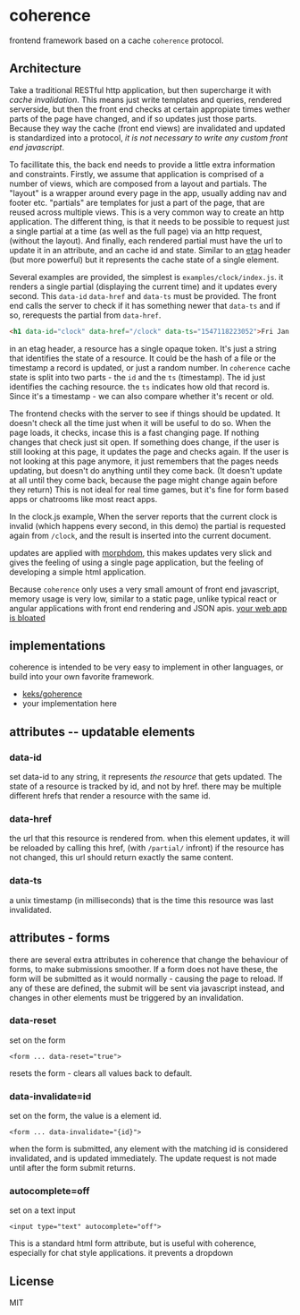 # coherence

frontend framework based on a cache `coherence`
protocol.

## Architecture

Take a traditional RESTful http application, but then supercharge it with
_cache invalidation_. This means just write templates and queries, rendered
serverside, but then the front end checks at certain appropiate times wether
parts of the page have changed, and if so updates just those parts.
Because they way the cache (front end views) are invalidated and updated is
standardized into a protocol, _it is not necessary to write any custom front end javascript_.

To facillitate this, the back end needs to provide a little extra information
and constraints. Firstly, we assume that application is comprised of a number of views,
which are composed from a layout and partials. The "layout" is a wrapper around every
page in the app, usually adding nav and footer etc. "partials" are templates for just
a part of the page, that are reused across multiple views. This is a very common way
to create an http application. The different thing, is that it needs to be possible
to request just a single partial at a time (as well as the full page) via an http request,
(without the layout). And finally, each rendered partial must have the url to update it
in an attribute, and an cache id and state. Similar to an [etag](https://en.wikipedia.org/wiki/HTTP_ETag)
header (but more powerful) but it represents the cache state of a single element.

Several examples are provided, the simplest is `examples/clock/index.js`.
it renders a single partial (displaying the current time) and it updates every second.
This `data-id` `data-href` and `data-ts` must be provided. The front end calls
the server to check if it has something newer that `data-ts` and if so, rerequests
the partial from `data-href`.

``` html
<h1 data-id="clock" data-href="/clock" data-ts="1547118223052">Fri Jan 11 2019 00:03:43 GMT+1300 (NZDT)</h1>
```

in an etag header, a resource has a single opaque token. It's just a string that
identifies the state of a resource. It could be the hash of a file or the timestamp
a record is updated, or just a random number. In `coherence` cache state is split into
two parts - the `id` and the `ts` (timestamp). The id just identifies the caching resource.
the `ts` indicates how old that record is. Since it's a timestamp - we can also compare whether it's
recent or old.

The frontend checks with the server to see if things should be updated. It doesn't check all the time
just when it will be useful to do so. When the page loads, it checks, incase this is a fast changing
page. If nothing changes that check just sit open. If something does change, if the user is still
looking at this page, it updates the page and checks again. If the user is not looking at this page
anymore, it just remembers that the pages needs updating, but doesn't do anything until they come back.
(It doesn't update at all until they come back, because the page might change again before they return)
This is not ideal for real time games, but it's fine for form based apps or chatrooms like most react apps.

In the clock.js example, When the server reports that the current clock is invalid
(which happens every second, in this demo) the partial is requested again from `/clock`,
and the result is inserted into the current document.

updates are applied with [morphdom](https://www.npmjs.com/package/morphdom),
this makes updates very slick and gives the feeling of using a single page application, but
the feeling of developing a simple html application.

Because `coherence` only uses a very small amount of front end javascript, memory usage
is very low, similar to a static page, unlike typical react or angular applications with
front end rendering and JSON apis. [your web app is bloated](https://github.com/dominictarr/your-web-app-is-bloated)

## implementations

coherence is intended to be very easy to implement in
other languages, or build into your own favorite framework.

* [keks/goherence](https://github.com/keks/goherence)
* your implementation here

## attributes -- updatable elements

### data-id

set data-id to any string, it represents _the resource_
that gets updated. The state of a resource is tracked
by id, and not by href. there may be multiple different
hrefs that render a resource with the same id.

### data-href

the url that this resource is rendered from.
when this element updates, it will be reloaded
by calling this href, (with `/partial/` infront)
if the resource has not changed, this url should
return exactly the same content.

### data-ts

a unix timestamp (in milliseconds) that is the time
this resource was last invalidated.

## attributes - forms

there are several extra attributes in coherence
that change the behaviour of forms, to make submissions
smoother. If a form does not have these, the form
will be submitted as it would normally - causing
the page to reload. If any of these are defined,
the submit will be sent via javascript instead,
and changes in other elements must be triggered
by an invalidation.

### data-reset

set on the form

`<form ... data-reset="true">`

resets the form - clears all values back to default.

### data-invalidate=id

set on the form, the value is a element id.

`<form ... data-invalidate="{id}">`

when the form is submitted, any element with
the matching id is considered invalidated,
and is updated immediately. The update request
is not made until after the form submit returns.

### autocomplete=off

set on a text input

`<input type="text" autocomplete="off">`

This is a standard html form attribute, but is useful
with coherence, especially for chat style applications.
it prevents a dropdown


## License

MIT
